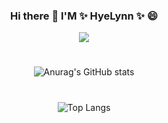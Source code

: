 <div align="center">

### Hi there 👋 I'M ✨ HyeLynn ✨ 😄

<!--
**HyeLynnKIM/HyeLynnKIM** is a ✨ _special_ ✨ repository because its `README.md` (this file) appears on your GitHub profile.

Here are some ideas to get you started:

- 🔭 I’m currently working on ...
- 🌱 I’m currently learning ...
- 👯 I’m looking to collaborate on ...
- 🤔 I’m looking for help with ...
- 💬 Ask me about ...
- 📫 How to reach me: ...
- 😄 Pronouns: ...
- ⚡ Fun fact: ...
-->

<img src="https://img.shields.io/badge/얄루-brightgreen?style=flat-square&logo=TurboSquid&logoColor=FF8135"/>
  
#
![Anurag's GitHub stats](https://github-readme-stats.vercel.app/api?username=HyeLynnKIM&show_icons=true&theme=nightowl)
#
![Top Langs](https://github-readme-stats.vercel.app/api/top-langs/?username=HyeLynnKIM&layout=demo&theme=nightowl)
</div>
